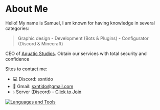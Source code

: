 # About Me
Hello! My name is Samuel, I am known for having knowledge in several categories:
> Graphic design - Development (Bots & Plugins) - Configurator (Discord & Minecraft)

CEO of [Aquatic Studios](https://github.com/aquaticstudios). Obtain our services with total security and confidence

Sites to contact me:
- 💻 Discord: sxntido
- :email: Gmail: sxntido@gmail.com
- 💧 Server (Discord) - [Click to Join](https://discord.gg/aquatic-studios-746600371199148143)

[![Languages and Tools](https://skillicons.dev/icons?i=java,nodejs,idea,vscode,html,css,bots,discord,kotlin,maven,ps,js,git,mysql)](https://github.com/Sxntido/Sxntido)
